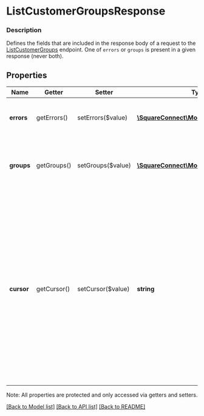 # ListCustomerGroupsResponse

### Description

Defines the fields that are included in the response body of a request to the [ListCustomerGroups](#endpoint-listcustomergroups) endpoint.  One of `errors` or `groups` is present in a given response (never both).

## Properties
Name | Getter | Setter | Type | Description | Notes
------------ | ------------- | ------------- | ------------- | ------------- | -------------
**errors** | getErrors() | setErrors($value) | [**\SquareConnect\Model\Error[]**](Error.md) | Any errors that occurred during the request. | [optional] 
**groups** | getGroups() | setGroups($value) | [**\SquareConnect\Model\CustomerGroup[]**](CustomerGroup.md) | A list of customer groups belonging to the current merchant. | [optional] 
**cursor** | getCursor() | setCursor($value) | **string** | A pagination cursor to retrieve the next set of results for your original query to the endpoint. This value is present only if the request succeeded and additional results are available.  See the [Pagination guide](https://developer.squareup.com/docs/working-with-apis/pagination) for more information. | [optional] 

Note: All properties are protected and only accessed via getters and setters.

[[Back to Model list]](../../README.md#documentation-for-models) [[Back to API list]](../../README.md#documentation-for-api-endpoints) [[Back to README]](../../README.md)

